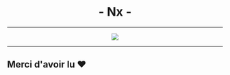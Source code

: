 <h1 align="center"> - Nx - </h1>

---

<div align="center">
  <a href="https://discord.com/users/">
   <img src="https://lanyard.cnrad.dev/api/">
  </a>
</div>


---

## Merci d'avoir lu ❤️
